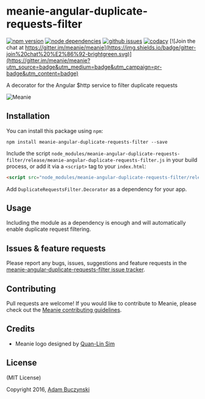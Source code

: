 # meanie-angular-duplicate-requests-filter

[![npm version](https://img.shields.io/npm/v/meanie-angular-duplicate-requests-filter.svg)](https://www.npmjs.com/package/meanie-angular-duplicate-requests-filter)
[![node dependencies](https://david-dm.org/meanie/angular-duplicate-requests-filter.svg)](https://david-dm.org/meanie/angular-duplicate-requests-filter)
[![github issues](https://img.shields.io/github/issues/meanie/angular-duplicate-requests-filter.svg)](https://github.com/meanie/angular-duplicate-requests-filter/issues)
[![codacy](https://img.shields.io/codacy/2267d0906e9e4766a264332be4365050.svg)](https://www.codacy.com/app/meanie/angular-duplicate-requests-filter)
[![Join the chat at https://gitter.im/meanie/meanie](https://img.shields.io/badge/gitter-join%20chat%20%E2%86%92-brightgreen.svg)](https://gitter.im/meanie/meanie?utm_source=badge&utm_medium=badge&utm_campaign=pr-badge&utm_content=badge)

A decorator for the Angular $http service to filter duplicate requests

![Meanie](https://raw.githubusercontent.com/meanie/meanie/master/meanie-logo-full.png)

## Installation

You can install this package using `npm`:

```shell
npm install meanie-angular-duplicate-requests-filter --save
```

Include the script `node_modules/meanie-angular-duplicate-requests-filter/release/meanie-angular-duplicate-requests-filter.js` in your build process, or add it via a `<script>` tag to your `index.html`:

```html
<script src="node_modules/meanie-angular-duplicate-requests-filter/release/meanie-angular-duplicate-requests-filter.js"></script>
```

Add `DuplicateRequestsFilter.Decorator` as a dependency for your app.

## Usage

Including the module as a dependency is enough and will automatically enable duplicate request filtering.

## Issues & feature requests

Please report any bugs, issues, suggestions and feature requests in the [meanie-angular-duplicate-requests-filter issue tracker](https://github.com/meanie/angular-duplicate-requests-filter/issues).

## Contributing

Pull requests are welcome! If you would like to contribute to Meanie, please check out the [Meanie contributing guidelines](https://github.com/meanie/meanie/blob/master/CONTRIBUTING.md).

## Credits

* Meanie logo designed by [Quan-Lin Sim](mailto:quan.lin.sim+meanie@gmail.com)

## License

(MIT License)

Copyright 2016, [Adam Buczynski](http://adambuczynski.com)
